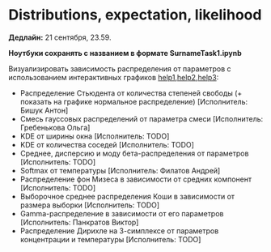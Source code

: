 # Distributions, expectation, likelihood
**Дедлайн:** 21 сентября, 23.59.

**Ноутбуки сохранять с названием в формате SurnameTask1.ipynb**

Визуализировать зависимость распределения от параметров с использованием интерактивных графиков [help1](https://matplotlib.org/stable/users/interactive.html),[help2](https://stackoverflow.com/questions/44329068/jupyter-notebook-interactive-plot-with-widgets),[help3](https://towardsdatascience.com/matplotlib-animations-in-jupyter-notebook-4422e4f0e389):
* Распределение Стьюдента от количества степеней свободы (+ показать на графике нормальное распределение) [Исполнитель: Бишук Антон]
* Смесь гауссовых распределений от параметра смеси [Исполнитель: Гребенькова Ольга]
* KDE от ширины окна  [Исполнитель: TODO]
* KDE от количества соседей [Исполнитель: TODO]
* Среднее, дисперсию и моду бета-распределения от параметров [Исполнитель: TODO]
* Softmax от температуры [Исполнитель: Филатов Андрей]
* Распределение фон Мизеса в зависимости от средних компонент [Исполнитель: TODO]
* Выборочное среднее распределения Коши в зависимости от размера выборки [Исполнитель: TODO]
* Gamma-распределение в зависимости от его параметров [Исполнитель: Панкратов Виктор]
* Распределение Дирихле на 3-симплексе от параметров концентрации и температуры [Исполнитель: TODO]


